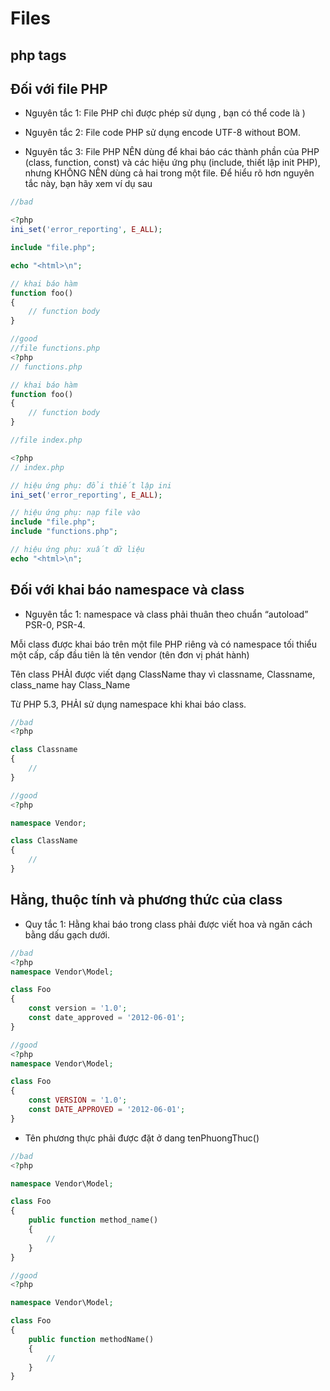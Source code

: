 # Files

## php tags
## Đối với file PHP
- Nguyên tắc 1: File PHP chỉ được phép sử dụng <?php và <?=. <?php được sử dụng để mở đầu cho code PHP, và <?= là cú pháp short-echo (thay vì code là <?php echo $a ?>, bạn có thể code là <?= $a ?>)

- Nguyên tắc 2: File code PHP sử dụng encode UTF-8 without BOM.

- Nguyên tắc 3: File PHP NÊN dùng để khai báo các thành phần của PHP (class, function, const) và các hiệu ứng phụ (include, thiết lập init PHP), nhưng KHÔNG NÊN dùng cả hai trong một file. Để hiểu rõ hơn nguyên tắc này, bạn hãy xem ví dụ sau
````php
//bad

<?php
ini_set('error_reporting', E_ALL);

include "file.php";

echo "<html>\n";

// khai báo hàm
function foo()
{
    // function body
}

//good
//file functions.php
<?php
// functions.php

// khai báo hàm
function foo()
{
    // function body
}

//file index.php

<?php
// index.php

// hiệu ứng phụ: đổi thiết lập ini
ini_set('error_reporting', E_ALL);

// hiệu ứng phụ: nạp file vào
include "file.php";
include "functions.php";

// hiệu ứng phụ: xuất dữ liệu
echo "<html>\n";
````

## Đối với khai báo namespace và class
- Nguyên tắc 1: namespace và class phải thuân theo chuẩn “autoload” PSR-0, PSR-4.

Mỗi class được khai báo trên một file PHP riêng và có namespace tối thiểu một cấp, cấp đầu tiên là tên vendor (tên đơn vị phát hành)

Tên class PHẢI được viết dạng ClassName thay vì classname, Classname, class_name hay Class_Name

Từ PHP 5.3, PHẢI sử dụng namespace khi khai báo class.

````php
//bad
<?php

class Classname
{
    //
}

//good
<?php

namespace Vendor;

class ClassName
{
    //
}
````

##  Hằng, thuộc tính và phương thức của class
- Quy tắc 1: Hằng khai báo trong class phải được viết hoa và ngăn cách bằng dấu gạch dưới.

````php
//bad
<?php
namespace Vendor\Model;

class Foo
{
    const version = '1.0';
    const date_approved = '2012-06-01';
}

//good
<?php
namespace Vendor\Model;

class Foo
{
    const VERSION = '1.0';
    const DATE_APPROVED = '2012-06-01';
}
````

- Tên phương thực phải được đặt ở dang tenPhuongThuc()

````php
//bad
<?php

namespace Vendor\Model;

class Foo
{
    public function method_name()
    {
        //
    }
}

//good
<?php

namespace Vendor\Model;

class Foo
{
    public function methodName()
    {
        //
    }
}
````